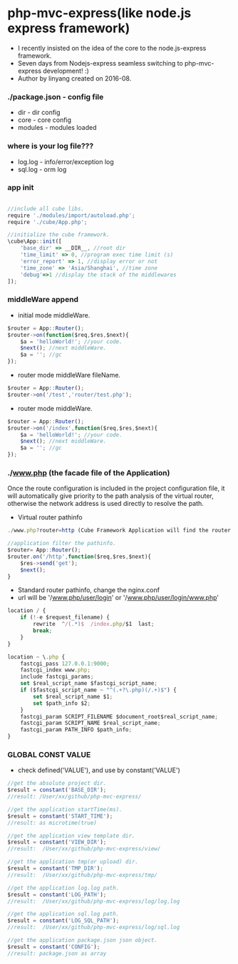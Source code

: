 # php-mvc-express(like node.js express framework)
* I recently insisted on the idea of the core to the node.js-express framework.
* Seven days from Nodejs-express seamless switching to php-mvc-express development! :)
* Author by linyang created on 2016-08.

### ./package.json - config file
*  dir - dir config
*  core - core config
*  modules - modules loaded

### where is your log file???
* log.log - info/error/exception log
* sql.log - orm log

### app init
```javascript

//include all cube libs.
require './modules/import/autoload.php';
require './cube/App.php';

//initialize the cube framework.
\cube\App::init([
    'base_dir' => __DIR__, //root dir
    'time_limit' => 0, //program exec time limit (s)
    'error_report' => 1, //display error or not
    'time_zone' => 'Asia/Shanghai', //time zone
    'debug'=>1 //display the stack of the middlewares
]);
```

### middleWare append
* initial mode middleWare.
```javascript
$router = App::Router();
$router->on(function($req,$res,$next){
    $a = 'helloWorld!'; //your code.
    $next(); //next middleWare.
    $a = ''; //gc
});
```
* router mode middleWare fileName.
```javascript
$router = App::Router();
$router->on('/test','router/test.php');
```
* router mode middleWare.
```javascript
$router = App::Router();
$router->on('/index',function($req,$res,$next){
    $a = 'helloWorld!'; //your code.
    $next(); //next middleWare.
    $a = ''; //gc
});
```
### ./www.php (the facade file of the Application)
Once the route configuration is included in the project configuration file,
it will automatically give priority to the path analysis of the virtual router,
otherwise the network address is used directly to resolve the path.
* Virtual router pathinfo
```javascript
./www.php?router=http (Cube Framework Application will find the router config from the package.json)

//application filter the pathinfo.
$router= App::Router();
$router.on('/http',function($req,$res,$next){
    $res->send('get');
    $next();
}
```
* Standard router pathinfo, change the nginx.conf
* url will be '/www.php/user/login' or '/www.php/user/login/www.php'
```javascript
location / {
    if (!-e $request_filename) {
        rewrite  ^/(.*)$  /index.php/$1  last;
        break;
    }
}

location ~ \.php {
    fastcgi_pass 127.0.0.1:9000;
    fastcgi_index www.php;
    include fastcgi_params;
    set $real_script_name $fastcgi_script_name;
    if ($fastcgi_script_name ~ "^(.+?\.php)(/.+)$") {
        set $real_script_name $1;
        set $path_info $2;
    }
    fastcgi_param SCRIPT_FILENAME $document_root$real_script_name;
    fastcgi_param SCRIPT_NAME $real_script_name;
    fastcgi_param PATH_INFO $path_info;
}
```

### GLOBAL CONST VALUE
* check defined('VALUE'), and use by constant('VALUE')
```javascript
//get the absolute project dir.
$result = constant('BASE_DIR');
//result: /User/xx/github/php-mvc-express/

//get the application startTime(ms).
$result = constant('START_TIME');
//result: as microtime(true)

//get the application view template dir.
$result = constant('VIEW_DIR');
//result:  /User/xx/github/php-mvc-express/view/

//get the application tmp(or upload) dir.
$result = constant('TMP_DIR');
//result:  /User/xx/github/php-mvc-express/tmp/

//get the application log.log path.
$result = constant('LOG_PATH');
//result:  /User/xx/github/php-mvc-express/log/log.log

//get the application sql.log path.
$result = constant('LOG_SQL_PATH');
//result:  /User/xx/github/php-mvc-express/log/sql.log

//get the application package.json json object.
$result = constant('CONFIG');
//result: package.json as array
```

